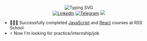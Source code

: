<div align=center>
        <img src="https://readme-typing-svg.herokuapp.com?font=Fira+Code&size=30&pause=1000&color=1563F7&center=true&width=600&lines=Hi+there+I'm+Anastasia;Junior+front-end+developer" alt="Typing SVG" />
    </div>
<div align=center>
        <a href="https://www.linkedin.com/in/anastasia-polivoda-1bb630227/"><img src="https://img.shields.io/badge/LinkedIn-0077B5?style=for-the-badge&logo=linkedin&logoColor=white" alt="LinkedIn" /></a>
        <a href="https://t.me/polivodichka"><img src="https://img.shields.io/badge/Telegram-2CA5E0?style=for-the-badge&logo=telegram&logoColor=white" alt="Telegram" /></a>
        <a href="mailto:polivoda.anastasiia@gmail.com"><img src="https://img.shields.io/badge/Gmail-D14836?style=for-the-badge&logo=gmail&logoColor=white" /></a>
  </div>
<p></p>

- 👩🏻‍🎓 Successfully completed [JavaScript](https://app.rs.school/certificate/30e3yos5) and [React](https://app.rs.school/certificate/8d8nr4sd) courses at RSS School
- ⚡ Now I'm looking for practice/internship/job

